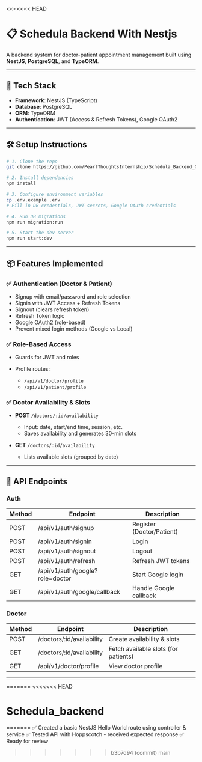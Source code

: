 <<<<<<< HEAD
# 📋 Schedula Backend With Nestjs

A backend system for doctor-patient appointment management built using **NestJS**, **PostgreSQL**, and **TypeORM**.

---

## 🚀 Tech Stack

* **Framework**: NestJS (TypeScript)
* **Database**: PostgreSQL
* **ORM**: TypeORM
* **Authentication**: JWT (Access & Refresh Tokens), Google OAuth2

---

## 🛠️ Setup Instructions

```bash
# 1. Clone the repo
git clone https://github.com/PearlThoughtsInternship/Schedula_Backend_Code_Crusaders.git

# 2. Install dependencies
npm install

# 3. Configure environment variables
cp .env.example .env
# Fill in DB credentials, JWT secrets, Google OAuth credentials

# 4. Run DB migrations
npm run migration:run

# 5. Start the dev server
npm run start:dev
```

---

## 📦 Features Implemented

### ✅ Authentication (Doctor & Patient)

* Signup with email/password and role selection
* Signin with JWT Access + Refresh Tokens
* Signout (clears refresh token)
* Refresh Token logic
* Google OAuth2 (role-based)
* Prevent mixed login methods (Google vs Local)

### ✅ Role-Based Access

* Guards for JWT and roles
* Profile routes:

  * `/api/v1/doctor/profile`
  * `/api/v1/patient/profile`

### ✅ Doctor Availability & Slots

* **POST** `/doctors/:id/availability`

  * Input: date, start/end time, session, etc.
  * Saves availability and generates 30-min slots
* **GET** `/doctors/:id/availability`

  * Lists available slots (grouped by date)

---

## 📢 API Endpoints

### Auth

| Method | Endpoint                        | Description               |
| ------ | ------------------------------- | ------------------------- |
| POST   | /api/v1/auth/signup             | Register (Doctor/Patient) |
| POST   | /api/v1/auth/signin             | Login                     |
| POST   | /api/v1/auth/signout            | Logout                    |
| POST   | /api/v1/auth/refresh            | Refresh JWT tokens        |
| GET    | /api/v1/auth/google?role=doctor | Start Google login        |
| GET    | /api/v1/auth/google/callback    | Handle Google callback    |

### Doctor

| Method | Endpoint                   | Description                          |
| ------ | -------------------------- | ------------------------------------ |
| POST   | /doctors/:id/availability | Create availability & slots          |
| GET    | /doctors/:id/availability | Fetch available slots (for patients) |
| GET    | /api/v1/doctor/profile     | View doctor profile                  |

---
=======
<<<<<<< HEAD
# Schedula_backend
=======
✅ Created a basic NestJS Hello World route using controller & service
✅ Tested API with Hoppscotch - received expected response
✅ Ready for review
>>>>>>> b3b7d94 (commit)
>>>>>>> main
